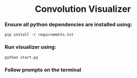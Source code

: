 <h1 align="center"> Convolution Visualizer </h1>

### Ensure all python dependencies are installed using: ### 
`pip install -r requirements.txt` 
### Run visualizer using: ###
`python start.py` 
### Follow prompts on the terminal ###
